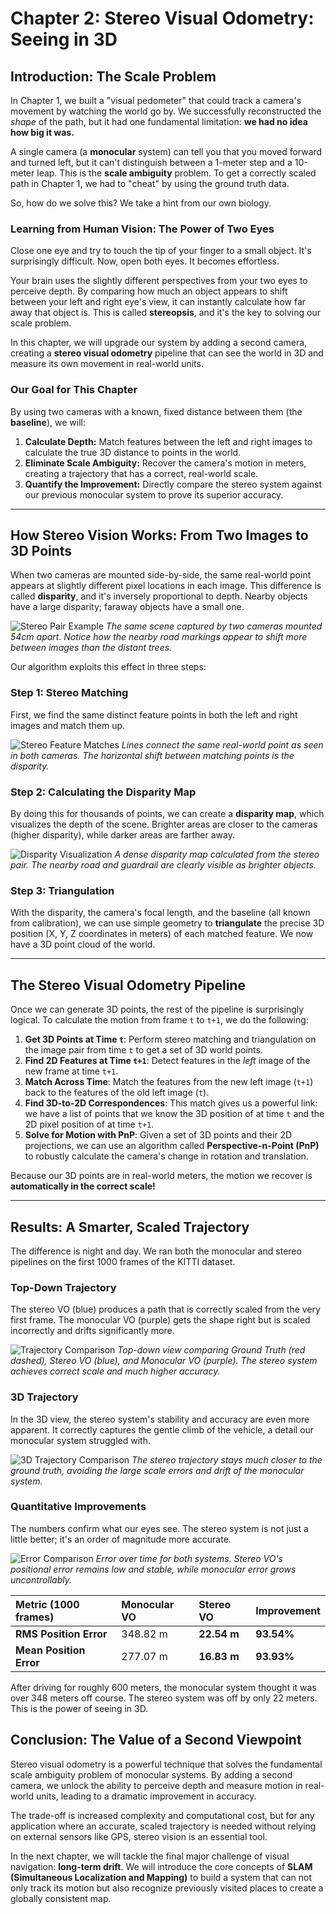 # Chapter 2: Stereo Visual Odometry: Seeing in 3D

## Introduction: The Scale Problem

In Chapter 1, we built a "visual pedometer" that could track a camera's movement by watching the world go by. We successfully reconstructed the *shape* of the path, but it had one fundamental limitation: **we had no idea how big it was.**

A single camera (a **monocular** system) can tell you that you moved forward and turned left, but it can't distinguish between a 1-meter step and a 10-meter leap. This is the **scale ambiguity** problem. To get a correctly scaled path in Chapter 1, we had to "cheat" by using the ground truth data.

So, how do we solve this? We take a hint from our own biology.

### Learning from Human Vision: The Power of Two Eyes

Close one eye and try to touch the tip of your finger to a small object. It's surprisingly difficult. Now, open both eyes. It becomes effortless.

Your brain uses the slightly different perspectives from your two eyes to perceive depth. By comparing how much an object appears to shift between your left and right eye's view, it can instantly calculate how far away that object is. This is called **stereopsis**, and it's the key to solving our scale problem.

In this chapter, we will upgrade our system by adding a second camera, creating a **stereo visual odometry** pipeline that can see the world in 3D and measure its own movement in real-world units.

### Our Goal for This Chapter
By using two cameras with a known, fixed distance between them (the **baseline**), we will:
1.  **Calculate Depth:** Match features between the left and right images to calculate the true 3D distance to points in the world.
2.  **Eliminate Scale Ambiguity:** Recover the camera's motion in meters, creating a trajectory that has a correct, real-world scale.
3.  **Quantify the Improvement:** Directly compare the stereo system against our previous monocular system to prove its superior accuracy.

---

## How Stereo Vision Works: From Two Images to 3D Points

When two cameras are mounted side-by-side, the same real-world point appears at slightly different pixel locations in each image. This difference is called **disparity**, and it's inversely proportional to depth. Nearby objects have a large disparity; faraway objects have a small one.

![Stereo Pair Example](images/stereo_pair_example.png)
*The same scene captured by two cameras mounted 54cm apart. Notice how the nearby road markings appear to shift more between images than the distant trees.*

Our algorithm exploits this effect in three steps:

### Step 1: Stereo Matching
First, we find the same distinct feature points in both the left and right images and match them up.

![Stereo Feature Matches](images/stereo_matches.png)
*Lines connect the same real-world point as seen in both cameras. The horizontal shift between matching points is the disparity.*

### Step 2: Calculating the Disparity Map
By doing this for thousands of points, we can create a **disparity map**, which visualizes the depth of the scene. Brighter areas are closer to the cameras (higher disparity), while darker areas are farther away.

![Disparity Visualization](images/disparity_visualization.png)
*A dense disparity map calculated from the stereo pair. The nearby road and guardrail are clearly visible as brighter objects.*

### Step 3: Triangulation
With the disparity, the camera's focal length, and the baseline (all known from calibration), we can use simple geometry to **triangulate** the precise 3D position (X, Y, Z coordinates in meters) of each matched feature. We now have a 3D point cloud of the world.

---

## The Stereo Visual Odometry Pipeline

Once we can generate 3D points, the rest of the pipeline is surprisingly logical. To calculate the motion from frame `t` to `t+1`, we do the following:

1.  **Get 3D Points at Time `t`**: Perform stereo matching and triangulation on the image pair from time `t` to get a set of 3D world points.
2.  **Find 2D Features at Time `t+1`**: Detect features in the *left* image of the new frame at time `t+1`.
3.  **Match Across Time**: Match the features from the new left image (`t+1`) back to the features of the old left image (`t`).
4.  **Find 3D-to-2D Correspondences**: This match gives us a powerful link: we have a list of points that we know the 3D position of at time `t` and the 2D pixel position of at time `t+1`.
5.  **Solve for Motion with PnP**: Given a set of 3D points and their 2D projections, we can use an algorithm called **Perspective-n-Point (PnP)** to robustly calculate the camera's change in rotation and translation.

Because our 3D points are in real-world meters, the motion we recover is **automatically in the correct scale!**

---

## Results: A Smarter, Scaled Trajectory

The difference is night and day. We ran both the monocular and stereo pipelines on the first 1000 frames of the KITTI dataset.

### Top-Down Trajectory
The stereo VO (blue) produces a path that is correctly scaled from the very first frame. The monocular VO (purple) gets the shape right but is scaled incorrectly and drifts significantly more.

![Trajectory Comparison](images/trajectory_comparison_1000.png)
*Top-down view comparing Ground Truth (red dashed), Stereo VO (blue), and Monocular VO (purple). The stereo system achieves correct scale and much higher accuracy.*

### 3D Trajectory
In the 3D view, the stereo system's stability and accuracy are even more apparent. It correctly captures the gentle climb of the vehicle, a detail our monocular system struggled with.

![3D Trajectory Comparison](images/trajectory_comparison_3d_1000.png)
*The stereo trajectory stays much closer to the ground truth, avoiding the large scale errors and drift of the monocular system.*

### Quantitative Improvements
The numbers confirm what our eyes see. The stereo system is not just a little better; it's an order of magnitude more accurate.

![Error Comparison](images/error_comparison_1000.png)
*Error over time for both systems. Stereo VO's positional error remains low and stable, while monocular error grows uncontrollably.*

| Metric (1000 frames) | Monocular VO | Stereo VO | Improvement |
| :--- | :--- | :--- | :--- |
| **RMS Position Error** | 348.82 m | **22.54 m** | **93.54%** |
| **Mean Position Error**| 277.07 m | **16.83 m** | **93.93%** |

After driving for roughly 600 meters, the monocular system thought it was over 348 meters off course. The stereo system was off by only 22 meters. This is the power of seeing in 3D.

## Conclusion: The Value of a Second Viewpoint

Stereo visual odometry is a powerful technique that solves the fundamental scale ambiguity problem of monocular systems. By adding a second camera, we unlock the ability to perceive depth and measure motion in real-world units, leading to a dramatic improvement in accuracy.

The trade-off is increased complexity and computational cost, but for any application where an accurate, scaled trajectory is needed without relying on external sensors like GPS, stereo vision is an essential tool.

In the next chapter, we will tackle the final major challenge of visual navigation: **long-term drift**. We will introduce the core concepts of **SLAM (Simultaneous Localization and Mapping)** to build a system that can not only track its motion but also recognize previously visited places to create a globally consistent map.
